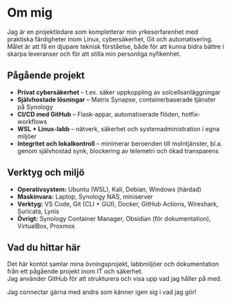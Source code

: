# Om mig

Jag är en projektledare som kompletterar min yrkeserfarenhet med praktiska färdigheter inom Linux, cybersäkerhet, Git och automatisering.  
Målet är att få en djupare teknisk förståelse, både för att kunna bidra bättre i skarpa leveranser och för att stilla min personliga nyfikenhet.

## Pågående projekt

- **Privat cybersäkerhet** – t.ex. säker uppkoppling av solcellsanläggningar
- **Självhostade lösningar** – Matrix Synapse, containerbaserade tjänster på Synology
- **CI/CD med GitHub** – Flask-appar, automatiserade flöden, hotfix-workflows
- **WSL + Linux-labb** – nätverk, säkerhet och systemadministration i egna miljöer
- **Integritet och lokalkontroll** – minimerar beroenden till molntjänster, bl.a. genom självhostad synk, blockering av telemetri och ökad transparens

## Verktyg och miljö

- **Operativsystem:** Ubuntu (WSL), Kali, Debian, Windows (härdad)
- **Maskinvara:** Laptop, Synology NAS, miniserver
- **Verktyg:** VS Code, Git (CLI + GUI), Docker, GitHub Actions, Wireshark, Suricata, Lynis
- **Övrigt:** Synology Container Manager, Obsidian (för dokumentation), VirtualBox, Proxmox

## Vad du hittar här

Det här kontot samlar mina övningsprojekt, labbmiljöer och dokumentation från ett pågående projekt inom IT och säkerhet.  
Jag använder GitHub för att strukturera och visa upp vad jag håller på med. 

Jag connectar gärna med andra som känner igen sig i vad jag gör!
```
